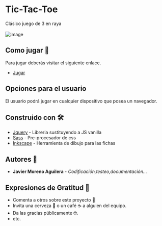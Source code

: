# Tic-Tac-Toe
Clásico juego de 3 en raya \
\
![image](https://user-images.githubusercontent.com/55782974/177999396-559b216c-06dd-400e-b300-d22790d3289f.png)


## Como jugar 🚀
Para jugar deberás visitar el siguiente enlace.
* [Jugar](https://javmoreno-developer.github.io/Tic-Tac-Toe/)

## Opciones para el usuario
El usuario podrá jugar en cualquier dispositivo que posea un navegador.

## Construido con 🛠️

* [Jquery](https://jquery.com/) - Libreria sustituyendo a JS vanilla
* [Sass](https://sass-lang.com/) - Pre-procesador de css
* [Inkscape](https://inkscape.org/es/) - Herramienta de dibujo para las fichas

## Autores 📌

* **Javier Moreno Aguilera** - *Codificación,testeo,documentación...* 



## Expresiones de Gratitud 🎁

* Comenta a otros sobre este proyecto 📢
* Invita una cerveza 🍺 o un café ☕ a alguien del equipo. 
* Da las gracias públicamente 🤓.
* etc.
